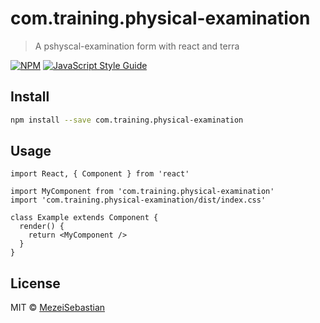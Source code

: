 # com.training.physical-examination

> A pshyscal-examination form with react and terra

[![NPM](https://img.shields.io/npm/v/com.training.physical-examination.svg)](https://www.npmjs.com/package/com.training.physical-examination) [![JavaScript Style Guide](https://img.shields.io/badge/code_style-standard-brightgreen.svg)](https://standardjs.com)

## Install

```bash
npm install --save com.training.physical-examination
```

## Usage

```tsx
import React, { Component } from 'react'

import MyComponent from 'com.training.physical-examination'
import 'com.training.physical-examination/dist/index.css'

class Example extends Component {
  render() {
    return <MyComponent />
  }
}
```

## License

MIT © [MezeiSebastian](https://github.com/MezeiSebastian)

